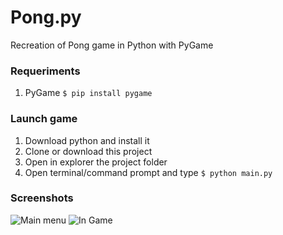 # Pong.py
Recreation of Pong game in Python with PyGame  

### Requeriments
1. PyGame `$ pip install pygame`

### Launch game
1. Download python and install it  
2. Clone or download this project  
3. Open in explorer the project folder  
4. Open terminal/command prompt and type `$ python main.py`

### Screenshots
![Main menu](https://i.imgur.com/pHjqxi7.png) ![In Game](https://i.imgur.com/aKRxxxd.png)  
